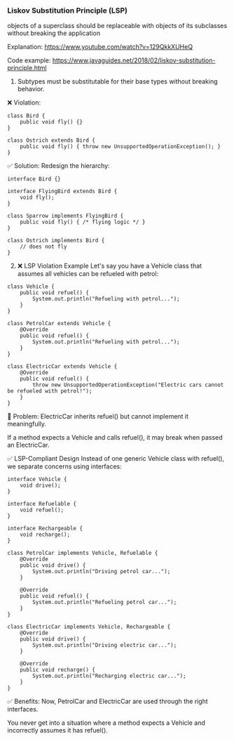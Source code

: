 ### Liskov Substitution Principle (LSP)

objects of a superclass should be replaceable with objects of its subclasses without breaking the application

Explanation:
https://www.youtube.com/watch?v=129QkkXUHeQ

Code example:
https://www.javaguides.net/2018/02/liskov-substitution-principle.html

1. Subtypes must be substitutable for their base types without breaking behavior.

❌ Violation:
```
class Bird {
    public void fly() {}
}

class Ostrich extends Bird {
    public void fly() { throw new UnsupportedOperationException(); }
}
```

✅ Solution:
Redesign the hierarchy:

```
interface Bird {}

interface FlyingBird extends Bird {
    void fly();
}

class Sparrow implements FlyingBird {
    public void fly() { /* flying logic */ }
}

class Ostrich implements Bird {
    // does not fly
}
```

2. ❌ LSP Violation Example
Let's say you have a Vehicle class that assumes all vehicles can be refueled with petrol:

```
class Vehicle {
    public void refuel() {
        System.out.println("Refueling with petrol...");
    }
}

class PetrolCar extends Vehicle {
    @Override
    public void refuel() {
        System.out.println("Refueling with petrol...");
    }
}

class ElectricCar extends Vehicle {
    @Override
    public void refuel() {
        throw new UnsupportedOperationException("Electric cars cannot be refueled with petrol!");
    }
}
```

🚫 Problem:
ElectricCar inherits refuel() but cannot implement it meaningfully.

If a method expects a Vehicle and calls refuel(), it may break when passed an ElectricCar.

✅ LSP-Compliant Design
Instead of one generic Vehicle class with refuel(), we separate concerns using interfaces:

```
interface Vehicle {
    void drive();
}

interface Refuelable {
    void refuel();
}

interface Rechargeable {
    void recharge();
}

class PetrolCar implements Vehicle, Refuelable {
    @Override
    public void drive() {
        System.out.println("Driving petrol car...");
    }

    @Override
    public void refuel() {
        System.out.println("Refueling petrol car...");
    }
}

class ElectricCar implements Vehicle, Rechargeable {
    @Override
    public void drive() {
        System.out.println("Driving electric car...");
    }

    @Override
    public void recharge() {
        System.out.println("Recharging electric car...");
    }
}
```

✅ Benefits:
Now, PetrolCar and ElectricCar are used through the right interfaces.

You never get into a situation where a method expects a Vehicle and incorrectly assumes it has refuel().
